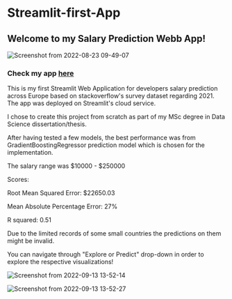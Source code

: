 # Streamlit-first-App

## Welcome to my Salary Prediction Webb App! 


![Screenshot from 2022-08-23 09-49-07](https://user-images.githubusercontent.com/93320620/189075771-919fecac-ae3a-4a4e-8068-783c520be50b.png)




### Check my app [here](https://isaakkarag-streamlit-first-app-app-4-d3rel3.streamlitapp.com/)

This is my first Streamlit Web Application for developers salary prediction across Europe based on stackoverflow's survey dataset regarding 2021. The app was deployed on Streamlit's cloud service.

I chose to create this project from scratch as part of my MSc degree in Data Science dissertation/thesis. 


After having tested a few models, the best performance was from GradientBoostingRegressor prediction model which is chosen for the implementation. 

The salary range was $10000 - $250000

Scores: 

Root Mean Squared Error: $22650.03

Mean Absolute Percentage Error: 27%

R squared: 0.51

Due to the limited records of some small countries the predictions on them might be invalid.  

You can navigate through "Explore or Predict" drop-down in order to explore the respective visualizations! 

![Screenshot from 2022-09-13 13-52-14](https://user-images.githubusercontent.com/93320620/189883333-c3d46bc0-d680-4741-8f2a-547117147846.png)

![Screenshot from 2022-09-13 13-52-27](https://user-images.githubusercontent.com/93320620/189883361-c4c25737-b7ec-487b-9699-6aeb9d2ccdc0.png)

